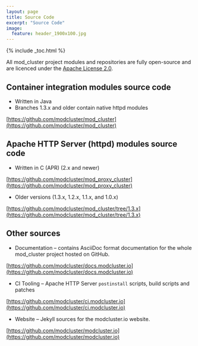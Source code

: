 ```yaml
---
layout: page
title: Source Code
excerpt: "Source Code"
image:
  feature: header_1900x100.jpg
---
```


{% include _toc.html %}

All mod_cluster project modules and repositories are fully open-source and are licenced
under the [Apache License 2.0](https://www.apache.org/licenses/LICENSE-2.0).

## Container integration modules source code

* Written in Java
* Branches 1.3.x and older contain native httpd modules

[https://github.com/modcluster/mod_cluster](https://github.com/modcluster/mod_cluster)

## Apache HTTP Server (httpd) modules source code

* Written in C (APR) (2.x and newer)

[https://github.com/modcluster/mod_proxy_cluster](https://github.com/modcluster/mod_proxy_cluster)

* Older versions (1.3.x, 1.2.x, 1.1.x, and 1.0.x)

[https://github.com/modcluster/mod_cluster/tree/1.3.x](https://github.com/modcluster/mod_cluster/tree/1.3.x)

## Other sources

* Documentation – contains AsciiDoc format documentation for the whole mod_cluster project hosted on GitHub.

[https://github.com/modcluster/docs.modcluster.io](https://github.com/modcluster/docs.modcluster.io)

* CI Tooling – Apache HTTP Server `postinstall` scripts, build scripts and patches

[https://github.com/modcluster/ci.modcluster.io](https://github.com/modcluster/ci.modcluster.io)

* Website – Jekyll sources for the modcluster.io website.

[https://github.com/modcluster/modcluster.io](https://github.com/modcluster/modcluster.io)
